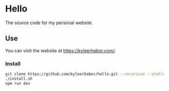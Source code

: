 # Hello

The source code for my personal website.

## Use

You can visit the website at https://kyleerhabor.com/.

### Install

```sh
git clone https://github.com/kyleerhabor/hello.git --recursive --shallow-submodules
./install.sh
npm run dev
```
